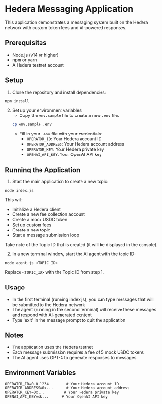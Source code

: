 # Hedera Messaging Application

This application demonstrates a messaging system built on the Hedera network with custom token fees and AI-powered responses.

## Prerequisites

- Node.js (v14 or higher)
- npm or yarn
- A Hedera testnet account

## Setup

1. Clone the repository and install dependencies:
```bash
npm install
```

2. Set up your environment variables:
   - Copy the `env.sample` file to create a new `.env` file:
   ```bash
   cp env.sample .env
   ```
   - Fill in your `.env` file with your credentials:
     - `OPERATOR_ID`: Your Hedera account ID
     - `OPERATOR_ADDRESS`: Your Hedera account address
     - `OPERATOR_KEY`: Your Hedera private key
     - `OPENAI_API_KEY`: Your OpenAI API key

## Running the Application

1. Start the main application to create a new topic:
```bash
node index.js
```
This will:
- Initialize a Hedera client
- Create a new fee collection account
- Create a mock USDC token
- Set up custom fees
- Create a new topic
- Start a message submission loop

Take note of the Topic ID that is created (it will be displayed in the console).

2. In a new terminal window, start the AI agent with the topic ID:
```bash
node agent.js <TOPIC_ID>
```
Replace `<TOPIC_ID>` with the Topic ID from step 1.

## Usage

- In the first terminal (running index.js), you can type messages that will be submitted to the Hedera network
- The agent (running in the second terminal) will receive these messages and respond with AI-generated content
- Type 'exit' in the message prompt to quit the application

## Notes

- The application uses the Hedera testnet
- Each message submission requires a fee of 5 mock USDC tokens
- The AI agent uses GPT-4 to generate responses to messages

## Environment Variables

```env
OPERATOR_ID=0.0.1234        # Your Hedera account ID
OPERATOR_ADDRESS=0x...      # Your Hedera account address
OPERATOR_KEY=0x...         # Your Hedera private key
OPENAI_API_KEY=sk...      # Your OpenAI API key
``` 